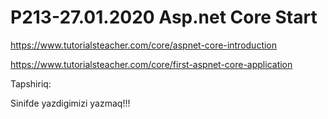 # P213-27.01.2020 Asp.net Core Start

https://www.tutorialsteacher.com/core/aspnet-core-introduction

https://www.tutorialsteacher.com/core/first-aspnet-core-application

Tapshiriq:

Sinifde yazdigimizi yazmaq!!!
